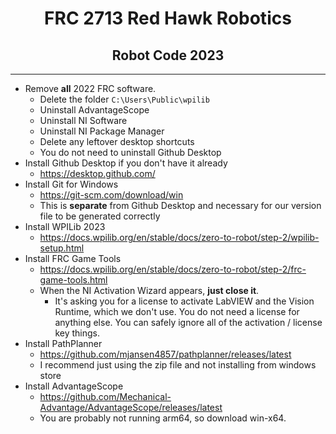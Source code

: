 <div align="center">
    <h1>FRC 2713 Red Hawk Robotics</h1>
    <h2>Robot Code 2023</h2>
</div>

---

- Remove **all** 2022 FRC software.
    - Delete the folder `C:\Users\Public\wpilib`
    - Uninstall AdvantageScope
    - Uninstall NI Software
    - Uninstall NI Package Manager
    - Delete any leftover desktop shortcuts
    - You do not need to uninstall Github Desktop
- Install Github Desktop if you don't have it already
    - https://desktop.github.com/
- Install Git for Windows
    - https://git-scm.com/download/win
    - This is **separate** from Github Desktop and necessary for our version file to be generated correctly
- Install WPILib 2023
    - https://docs.wpilib.org/en/stable/docs/zero-to-robot/step-2/wpilib-setup.html
- Install FRC Game Tools
    - https://docs.wpilib.org/en/stable/docs/zero-to-robot/step-2/frc-game-tools.html
    - When the NI Activation Wizard appears, **just close it**.
        - It's asking you for a license to activate LabVIEW and the Vision Runtime, which we don't use. You do not need a license for anything else. You can safely ignore all of the activation / license key things.
- Install PathPlanner
    - https://github.com/mjansen4857/pathplanner/releases/latest
    - I recommend just using the zip file and not installing from windows store
- Install AdvantageScope
    - https://github.com/Mechanical-Advantage/AdvantageScope/releases/latest
    - You are probably not running arm64, so download win-x64.
